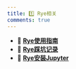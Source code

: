 ```yaml
---
title: 1️⃣ Rye相关
comments: true
---
```


<div class="grid cards" markdown>

- 🥎 [__Rye使用指南__](./A.md)
- 🧩 [__Rye踩坑记录__](./B.md)
- 🔫 [__Rye安装Jupyter__](./C.md)

</div>
